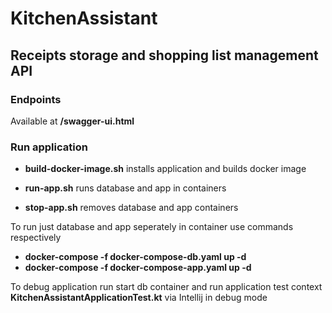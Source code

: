 # KitchenAssistant

## Receipts storage and shopping list management API

### Endpoints

Available at **/swagger-ui.html**

### Run application

* **build-docker-image.sh** installs application and builds docker image

* **run-app.sh** runs database and app in containers
* **stop-app.sh** removes database and app containers

To run just database and app seperately in container use commands respectively

* **docker-compose -f docker-compose-db.yaml up -d**
* **docker-compose -f docker-compose-app.yaml up -d**

To debug application run start db container and run application test context **KitchenAssistantApplicationTest.kt** via
Intellij in debug mode 